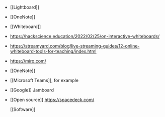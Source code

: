 - [[Lightboard]]
- [[OneNote]]
- [[Whiteboard]]
- https://hackscience.education/2022/02/25/on-interactive-whiteboards/
- https://streamyard.com/blog/live-streaming-guides/12-online-whiteboard-tools-for-teaching/index.html
- https://miro.com/
- [[OneNote]]
- [[Microsoft Teams]], for example
- [[Google]] Jamboard
- [[Open source]] https://spacedeck.com/
  
  [[Software]]